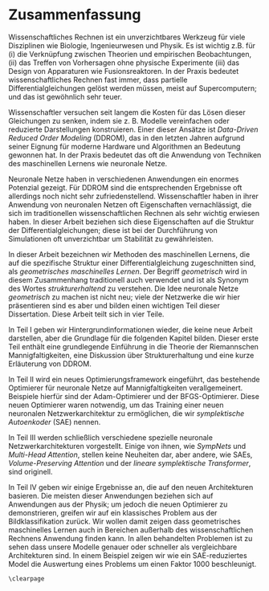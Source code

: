 # Zusammenfassung

Wissenschaftliches Rechnen ist ein unverzichtbares Werkzeug für viele Disziplinen wie Biologie, Ingenieurwesen und Physik. Es ist wichtig z.B. für (i) die Verknüpfung zwischen Theorien und empirischen Beobachtungen, (ii) das Treffen von Vorhersagen ohne physische Experimente (iii) das Design von Apparaturen wie Fusionsreaktoren. In der Praxis bedeutet wissenschaftliches Rechnen fast immer, dass partielle Differentialgleichungen gelöst werden müssen, meist auf Supercomputern; und das ist gewöhnlich sehr teuer. 

Wissenschaftler versuchen seit langem die Kosten für das Lösen dieser Gleichungen zu senken, indem sie z. B. Modelle vereinfachen oder reduzierte Darstellungen konstruieren. Einer dieser Ansätze ist *Data-Driven Reduced Order Modeling* (DDROM), das in den letzten Jahren aufgrund seiner Eignung für moderne Hardware und Algorithmen an Bedeutung gewonnen hat. In der Praxis bedeutet das oft die Anwendung von Techniken des maschinellen Lernens wie neuronale Netze.

Neuronale Netze haben in verschiedenen Anwendungen ein enormes Potenzial gezeigt. Für DDROM sind die entsprechenden Ergebnisse oft allerdings noch nicht sehr zufriedenstellend. Wissenschaftler haben in ihrer Anwendung von neuronalen Netzen oft Eigenschaften vernachlässigt, die sich im traditionellen wissenschaftlichen Rechnen als sehr wichtig erwiesen haben. In dieser Arbeit beziehen sich diese Eigenschaften auf die Struktur der Differentialgleichungen; diese ist bei der Durchführung von Simulationen oft unverzichtbar um Stabilität zu gewährleisten.

In dieser Arbeit bezeichnen wir Methoden des maschinellen Lernens, die auf die spezifische Struktur einer Differentialgleichung zugeschnitten sind, als *geometrisches maschinelles Lernen*. Der Begriff *geometrisch* wird in diesem Zusammenhang traditionell auch verwendet und ist als Synonym des Wortes *strukturerhaltend* zu verstehen. Die Idee neuronale Netze *geometrisch* zu machen ist nicht neu; viele der Netzwerke die wir hier präsentieren sind es aber und bilden einen wichtigen Teil dieser Dissertation. Diese Arbeit teilt sich in vier Teile.

In Teil I geben wir Hintergrundinformationen wieder, die keine neue Arbeit darstellen, aber die Grundlage für die folgenden Kapitel bilden. Dieser erste Teil enthält eine grundlegende Einführung in die Theorie der Riemannschen Mannigfaltigkeiten, eine Diskussion über Strukturerhaltung und eine kurze Erläuterung von DDROM.

In Teil II wird ein neues Optimierungsframework eingeführt, das bestehende Optimierer für neuronale Netze auf Mannigfaltigkeiten verallgemeinert. Beispiele hierfür sind der Adam-Optimierer und der BFGS-Optimierer. Diese neuen Optimierer waren notwendig, um das Training einer neuen neuronalen Netzwerkarchitektur zu ermöglichen, die wir *symplektische Autoenkoder* (SAE) nennen.

In Teil III werden schließlich verschiedene spezielle neuronale Netzwerkarchitekturen vorgestellt. Einige von ihnen, wie *SympNets* und *Multi-Head Attention*, stellen keine Neuheiten dar, aber andere, wie SAEs, *Volume-Preserving Attention* und der *lineare symplektische Transformer*, sind originell.

In Teil IV geben wir einige Ergebnisse an, die auf den neuen Architekturen basieren. Die meisten dieser Anwendungen beziehen sich auf Anwendungen aus der Physik; um jedoch die neuen Optimierer zu demonstrieren, greifen wir auf ein klassisches Problem aus der Bildklassifikation zurück. Wir wollen damit zeigen dass geometrisches maschinelles Lernen auch in Bereichen außerhalb des wissenschaftlichen Rechnens Anwendung finden kann. In allen behandelten Problemen ist zu sehen dass unsere Modelle genauer oder schneller als vergleichbare Architekturen sind. In einem Beispiel zeigen wir wie ein SAE-reduziertes Model die Auswertung eines Problems um einen Faktor 1000 beschleunigt.

```@raw latex
\clearpage
```